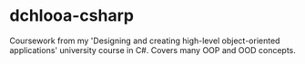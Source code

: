 # dchlooa-csharp
Coursework from my 'Designing and creating high-level object-oriented applications' university course in C#. Covers many OOP and OOD concepts.
